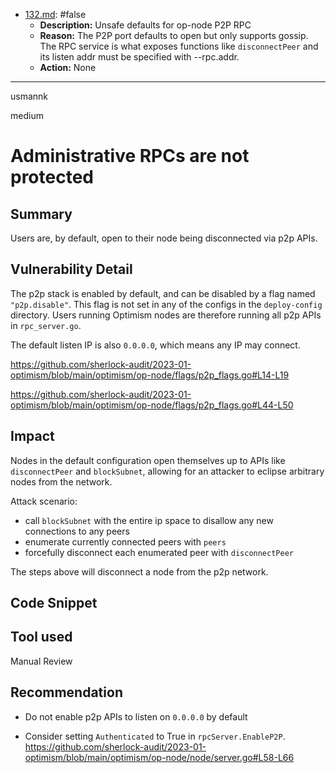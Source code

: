 
- [132.md](processed/low/go/132.md): #false
  - **Description:** Unsafe defaults for op-node P2P RPC
  - **Reason:** The P2P port defaults to open but only supports gossip. The RPC service is what exposes functions like `disconnectPeer` and its listen addr must be specified with --rpc.addr.
  - **Action:** None

---

usmannk

medium

# Administrative RPCs are not protected

## Summary

Users are, by default, open to their node being disconnected via p2p APIs.

## Vulnerability Detail

The p2p stack is enabled by default, and can be disabled by a flag named `"p2p.disable"`. This flag is not set in any of the configs in the `deploy-config` directory. Users running Optimism nodes are therefore running all p2p APIs in `rpc_server.go`.

The default listen IP is also `0.0.0.0`, which means any IP may connect.

https://github.com/sherlock-audit/2023-01-optimism/blob/main/optimism/op-node/flags/p2p_flags.go#L14-L19

https://github.com/sherlock-audit/2023-01-optimism/blob/main/optimism/op-node/flags/p2p_flags.go#L44-L50

## Impact

Nodes in the default configuration open themselves up to APIs like `disconnectPeer` and `blockSubnet`, allowing for an attacker to eclipse arbitrary nodes from the network.

Attack scenario:

- call `blockSubnet` with the entire ip space to disallow any new connections to any peers
- enumerate currently connected peers with `peers`
- forcefully disconnect each enumerated peer with `disconnectPeer`

The steps above will disconnect a node from the p2p network.

## Code Snippet

## Tool used

Manual Review

## Recommendation

- Do not enable p2p APIs to listen on `0.0.0.0` by default


- Consider setting `Authenticated` to True in `rpcServer.EnableP2P`.
https://github.com/sherlock-audit/2023-01-optimism/blob/main/optimism/op-node/node/server.go#L58-L66
